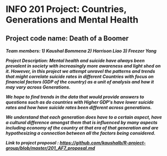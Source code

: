 <H1>INFO 201 Project: Countries, Generations and Mental Health
<H2>Project code name: Death of a Boomer

<H5>Team members:
1) Kaushal Bommena
2) Harrison Liao
3) Freezer Yang

**Project Description:**
Mental health and suicide have always been prevalent in society with
increasingly more awareness and light shed on it. However, in this project we
attempt unravel the patterns and trends that might correlate suicide rates
in different Countries with focus on financial factors (GDP of the country)
as a unit of analysis and how it may vary across Generations.

We hope to find trends in the data that would provide answers to questions such
as do countries with Higher GDP's have lower suicide rates and how have suicide
rates been different across generations.

We understand that each generation does have to a certain aspect, have a
cultural difference amongst them that is influenced by many aspects including
economy of the country at that era of that generation and are hypothesizing
a connection between all the factors being considered.


**Link to project proposal** :
https://github.com/kaushalb/R-project-group/blob/master/201_AF7_proposal.md
